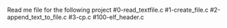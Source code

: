 Read me file for the following project
#0-read_textfile.c
#1-create_file.c
#2-append_text_to_file.c
#3-cp.c
#100-elf_header.c
